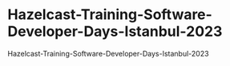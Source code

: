 # Hazelcast-Training-Software-Developer-Days-Istanbul-2023
Hazelcast-Training-Software-Developer-Days-Istanbul-2023
